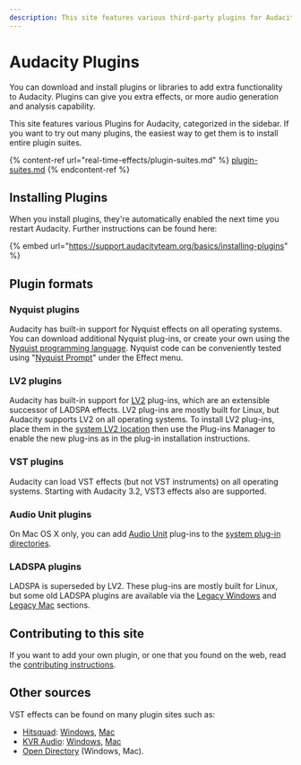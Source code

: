 ```yaml
---
description: This site features various third-party plugins for Audacity
---
```


# Audacity Plugins

You can download and install plugins or libraries to add extra functionality to Audacity. Plugins can give you extra effects, or more audio generation and analysis capability.

This site features various Plugins for Audacity, categorized in the sidebar. If you want to try out many plugins, the easiest way to get them is to install entire plugin suites.

{% content-ref url="real-time-effects/plugin-suites.md" %}
[plugin-suites.md](real-time-effects/plugin-suites.md)
{% endcontent-ref %}

## Installing Plugins

When you install plugins, they're automatically enabled the next time you restart Audacity. Further instructions can be found here:

{% embed url="https://support.audacityteam.org/basics/installing-plugins" %}

## Plugin formats

### Nyquist plugins

Audacity has built-in support for Nyquist effects on all operating systems. You can download additional Nyquist plug-ins, or create your own using the [Nyquist programming language](http://wiki.audacityteam.org/wiki/Nyquist\_Plug-ins\_Reference). Nyquist code can be conveniently tested using "[Nyquist Prompt](http://manual.audacityteam.org/man/nyquist\_prompt.html)" under the Effect menu.

### &#x20;**LV2 plugins**

Audacity has built-in support for [LV2](http://lv2plug.in/) plug-ins, which are an extensible successor of LADSPA effects. LV2 plug-ins are mostly built for Linux, but Audacity supports LV2 on all operating systems. To install LV2 plug-ins, place them in the [system LV2 location](http://manual.audacityteam.org/man/effect\_menu.html#LV2\_effects) then use the Plug-ins Manager to enable the new plug-ins as in the plug-in installation instructions.

### &#x20;**VST plugins**

Audacity can load VST effects (but not VST instruments) on all operating systems. Starting with Audacity 3.2, VST3 effects also are supported.

### Audio Unit plugins

On Mac OS X only, you can add [Audio Unit](http://wiki.audacityteam.org/wiki/Audio\_Units) plug-ins to the [system plug-in directories](http://manual.audacityteam.org/man/effect\_menu.html#add\_audio\_unit).

### LADSPA plugins

LADSPA is superseded by LV2. These plug-ins are mostly built for Linux, but some old LADSPA plugins are available via the [Legacy Windows](http://www.audacityteam.org/download/legacy-windows/) and [Legacy Mac](http://www.audacityteam.org/download/legacy-mac/) sections.

## Contributing to this site

If you want to add your own plugin, or one that you found on the web, read the [contributing instructions](https://app.gitbook.com/s/-MhmBVzGzh8SctWQ6jPR/contributing/plugins).&#x20;

## Other sources

VST effects can be found on many plugin sites such as:

* [Hitsquad](http://www.hitsquad.com/): [Windows](http://www.hitsquad.com/smm/win95/PLUGINS\_VST/), [Mac](http://www.hitsquad.com/smm/mac/PLUGINS\_VST/)
* [KVR Audio](http://www.kvraudio.com/): [Windows](http://www.kvraudio.com/q.php?search=1\&os\[]=win32\&ty\[]=e\&f1\[]=vst\&pr\[]=f\&sh\[]=s), [Mac](http://www.kvraudio.com/q.php?search=1\&os\[]=mac32\&ty\[]=e\&f1\[]=vst\&pr\[]=f\&sh\[]=s)
* [Open Directory](http://dmoz.org/Computers/Multimedia/Music\_and\_Audio/Software/Plug-ins/) (Windows, Mac).
